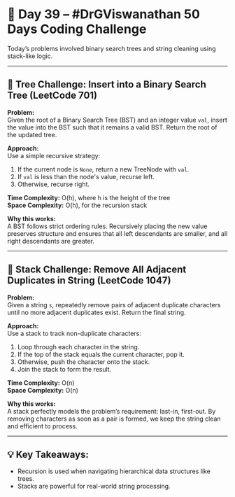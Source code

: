 # 🚀 Day 39 – #DrGViswanathan 50 Days Coding Challenge

Today’s problems involved binary search trees and string cleaning using stack-like logic.

---

## 💫 Tree Challenge: Insert into a Binary Search Tree (LeetCode 701)

**Problem:**  
Given the root of a Binary Search Tree (BST) and an integer value `val`, insert the value into the BST such that it remains a valid BST. Return the root of the updated tree.

**Approach:**  
Use a simple recursive strategy:
1. If the current node is `None`, return a new TreeNode with `val`.
2. If `val` is less than the node's value, recurse left.
3. Otherwise, recurse right.

**Time Complexity:** O(h), where h is the height of the tree  
**Space Complexity:** O(h), for the recursion stack

**Why this works:**  
A BST follows strict ordering rules. Recursively placing the new value preserves structure and ensures that all left descendants are smaller, and all right descendants are greater.

---

## 💫 Stack Challenge: Remove All Adjacent Duplicates in String (LeetCode 1047)

**Problem:**  
Given a string `s`, repeatedly remove pairs of adjacent duplicate characters until no more adjacent duplicates exist. Return the final string.

**Approach:**  
Use a stack to track non-duplicate characters:
1. Loop through each character in the string.
2. If the top of the stack equals the current character, pop it.
3. Otherwise, push the character onto the stack.
4. Join the stack to form the result.

**Time Complexity:** O(n)  
**Space Complexity:** O(n)  

**Why this works:**  
A stack perfectly models the problem’s requirement: last-in, first-out. By removing characters as soon as a pair is formed, we keep the string clean and efficient to process.

---

## 💡 Key Takeaways:

- Recursion is used when navigating hierarchical data structures like trees.  
- Stacks are powerful for real-world string processing.  

